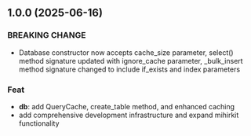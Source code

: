 ## 1.0.0 (2025-06-16)

### BREAKING CHANGE

- Database constructor now accepts cache_size parameter, select() method signature updated with ignore_cache parameter, _bulk_insert method signature changed to include if_exists and index parameters

### Feat

- **db**: add QueryCache, create_table method, and enhanced caching
- add comprehensive development infrastructure and expand mihirkit functionality
